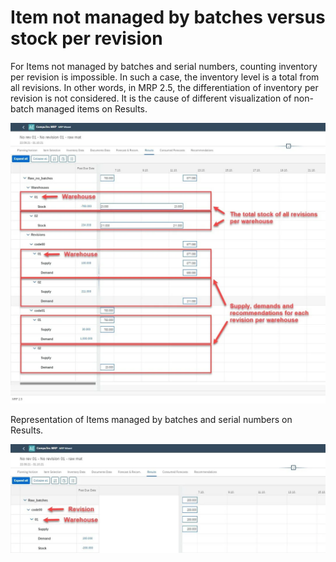 # Item not managed by batches versus stock per revision

For Items not managed by batches and serial numbers, counting inventory per revision is impossible. In such a case, the inventory level is a total from all revisions. In other words, in MRP 2.5, the differentiation of inventory per revision is not considered. It is the cause of different visualization of non-batch managed items on Results.

![NBI](./media/item-not-managed/nbi-on-results.webp)

Representation of Items managed by batches and serial numbers on Results.

![Revision](./media/item-not-managed/revision-on-results.webp)
